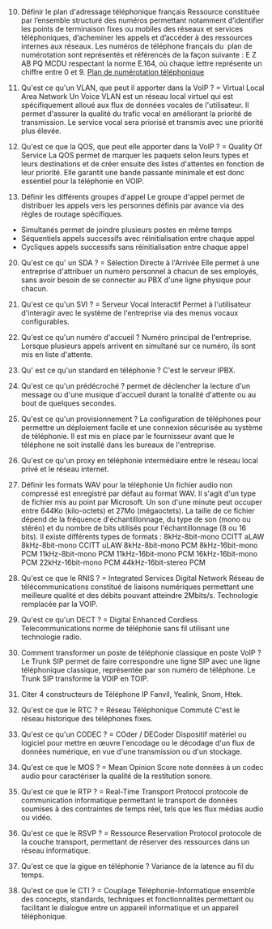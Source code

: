 


10.  Définir le plan d'adressage téléphonique français
Ressource constituée par l’ensemble structuré des numéros permettant notamment d’identifier les points de terminaison fixes ou mobiles des réseaux et services téléphoniques, d’acheminer les appels et d’accéder à des ressources internes aux réseaux.
Les numéros de téléphone français du  plan de numérotation sont représentés et référencés de la façon suivante : E Z AB PQ MCDU respectant la norme E.164, où chaque lettre représente un chiffre entre 0 et 9.
[Plan de numérotation téléphonique](https://www.frameip.com/plan-numerotation-telephonique/)

17.  Qu'est ce qu'un VLAN, que peut il apporter dans la VoIP ?
= Virtual Local Area Network
Un Voice VLAN est un réseau local virtuel qui est spécifiquement alloué aux flux de données vocales de l'utilisateur. Il permet d'assurer la qualité du trafic vocal en améliorant la priorité de transmission. Le service vocal sera priorisé et transmis avec une priorité plus élevée.

18.  Qu'est ce que la QOS, que peut elle apporter dans la VoIP ?
= Quality Of Service
La QOS permet de marquer les paquets selon leurs types et leurs destinations et de créer ensuite des listes d'attentes en fonction de leur priorité. Elle garantit une bande passante minimale et est donc essentiel pour la téléphonie en VOIP. 

19.  Définir les différents groupes d'appel
Le groupe d'appel permet de distribuer les appels vers les personnes définis par avance via des règles de routage spécifiques. 
- Simultanés
permet de joindre plusieurs postes en même temps
- Séquentiels
appels successifs avec réinitialisation entre chaque appel
- Cycliques
appels successifs sans réinitialisation entre chaque appel

20.  Qu'est ce qu' un SDA ?
= Sélection Directe à l'Arrivée
Elle permet à une entreprise d'attribuer un numéro personnel à chacun de ses employés, sans avoir besoin de se connecter au PBX d'une ligne physique pour chacun.

21.  Qu'est ce qu'un SVI ?
= Serveur Vocal Interactif
Permet à l'utilisateur d'interagir avec le système de l'entreprise via des menus vocaux configurables. 

22.  Qu'est ce qu'un numéro d'accueil ?
Numéro principal de l'entreprise. Lorsque plusieurs appels arrivent en simultané sur ce numéro, ils sont mis en liste d'attente. 

23.  Qu' est ce qu'un standard en téléphonie ?
C'est le serveur IPBX.

24.  Qu'est ce qu'un prédécroché ?
permet de déclencher la lecture d'un message ou d'une musique d'accueil durant la tonalité d'attente ou au bout de quelques secondes. 

25.  Qu'est ce qu'un provisionnement ?
La configuration de téléphones pour permettre un déploiement facile et une connexion sécurisée au système de téléphonie. Il est mis en place par le fournisseur avant que le téléphone ne soit installé dans les bureaux de l'entreprise. 

26.  Qu'est ce qu'un proxy en téléphonie 
intermédiaire entre le réseau local privé et le réseau internet. 

27.  Définir les formats WAV pour la téléphonie
Un fichier audio non compressé est enregistré par défaut au format WAV. Il s'agit d'un type de fichier mis au point par Microsoft. Un son d'une minute peut occuper entre 644Ko (kilo-octets) et 27Mo (mégaoctets). La taille de ce fichier dépend de la fréquence d'échantillonnage, du type de son (mono ou stéréo) et du nombre de bits utilisés pour l'échantillonnage (8 ou 16 bits).
Il existe différents types de formats : 
8kHz-8bit-mono CCITT aLAW
8kHz-8bit-mono CCITT uLAW
8kHz-8bit-mono PCM
8kHz-16bit-mono PCM
11kHz-8bit-mono PCM
11kHz-16bit-mono PCM
16kHz-16bit-mono PCM
22kHz-16bit-mono PCM
44kHz-16bit-stereo PCM

28.  Qu'est ce que le RNIS ?
= Integrated Services Digital Network
Réseau de télécommunications constitué de liaisons numériques permettant une meilleure qualité et des débits pouvant atteindre 2Mbits/s.
Technologie remplacée par la VOIP. 

29.  Qu'est ce qu'un DECT ?
= Digital Enhanced Cordless Telecommunications
norme de téléphonie sans fil utilisant une technologie radio.

30.  Comment transformer un poste de téléphonie classique en poste VoIP ?
Le Trunk SIP permet de faire correspondre une ligne SIP avec une ligne téléphonique classique, représentée par son numéro de téléphone. Le Trunk SIP transforme la VOIP en TOIP. 

31.  Citer 4 constructeurs de Téléphone IP
Fanvil, Yealink, Snom, Htek.

32.  Qu'est ce que le RTC ?
= Réseau Téléphonique Commuté
C'est le réseau historique des téléphones fixes. 

33.  Qu'est ce qu'un CODEC ?
= COder / DECoder
Dispositif matériel ou logiciel pour mettre en œuvre l'encodage ou le décodage d'un flux de données numérique, en vue d'une transmission ou d'un stockage.

34.  Qu'est ce que le MOS ?
= Mean Opinion Score
note données à un codec audio pour caractériser la qualité de la restitution sonore.

35.  Qu'est ce que le RTP ?
= Real-Time Transport Protocol
protocole de communication informatique permettant le transport de données soumises à des contraintes de temps réel, tels que les flux médias audio ou vidéo.

36.  Qu'est ce que le RSVP ?
= Ressource Reservation Protocol
protocole de la couche transport, permettant de réserver des ressources dans un réseau informatique. 

37.  Qu'est ce que la gigue en téléphonie ?
Variance de la latence au fil du temps. 

38.  Qu'est ce que le CTI ?
= Couplage Téléphonie-Informatique
ensemble des concepts, standards, techniques et fonctionnalités permettant ou facilitant le dialogue entre un appareil informatique et un appareil téléphonique. 
